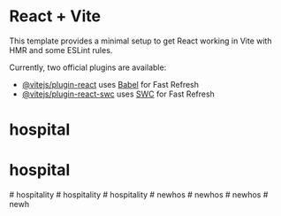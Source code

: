 # React + Vite

This template provides a minimal setup to get React working in Vite with HMR and some ESLint rules.

Currently, two official plugins are available:

- [@vitejs/plugin-react](https://github.com/vitejs/vite-plugin-react/blob/main/packages/plugin-react/README.md) uses [Babel](https://babeljs.io/) for Fast Refresh
- [@vitejs/plugin-react-swc](https://github.com/vitejs/vite-plugin-react-swc) uses [SWC](https://swc.rs/) for Fast Refresh
# hospital
# hospital
#   h o s p i t a l i t y  
 #   h o s p i t a l i t y  
 #   h o s p i t a l i t y  
 #   n e w h o s  
 #   n e w h o s  
 #   n e w h o s  
 #   n e w h  
 